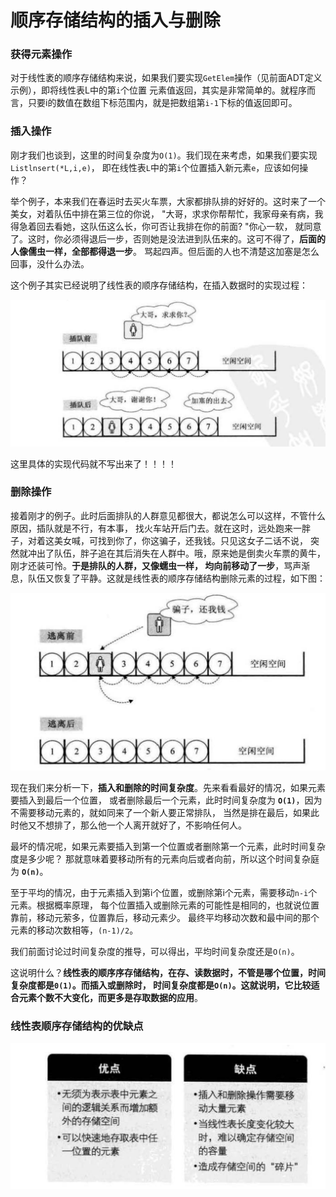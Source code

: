 顺序存储结构的插入与删除
=============================================================
### 获得元素操作
对于线性袤的顺序存储结构来说，如果我们要实现`GetElem`操作（见前面ADT定义示例），即将线性表L中的第`i`个位置
元素值返回，其实是非常简单的。就程序而言，只要i的数值在数组下标范围内，就是把数组第`i-1`下标的值返回即可。

### 插入操作
刚才我们也谈到，这里的时间复杂度为`O(1)`。我们现在来考虑，如果我们要实现`Listlnsert(*L,i,e)`，
即在线性表`L`中的第`i`个位置插入新元素`e`，应该如何操作？

举个例子，本来我们在春运时去买火车票，大家都排队排的好好的。这时来了一个美女，对着队伍中排在第三位的你说，
"大哥，求求你帮帮忙，我家母亲有病，我得急着回去看她，这队伍这么长，你可否让我排在你的前面? "你心一软，
就同意了。这时，你必须得退后一步，否则她是没法进到队伍来的。这可不得了，**后面的人像儒虫一样，全部都得退一步**。
骂起四声。但后面的人也不清楚这加塞是怎么回事，没什么办法。

这个例子其实已经说明了线性表的顺序存储结构，在插入数据时的实现过程：

![3-5-3](../img/3-5-3.png)

这里具体的实现代码就不写出来了！！！！

### 删除操作
接着刚才的例子。此时后面排队的人群意见都很大，都说怎么可以这样，不管什么原因，插队就是不行，有本事，
找火车站开后门去。就在这时，远处跑来一胖子，对着这美女喊，可找到你了，你这骗子，还我钱。只见这女子二话不说，
突然就冲出了队伍，胖子追在其后消失在人群中。哦，原来她是倒卖火车票的黄牛，刚才还装可怜。**于是排队的人群，又像蠕虫一样，
均向前移动了一步**，骂声渐息，队伍又恢复了平静。这就是线性表的顺序存储结构删除元素的过程，如下图：

![3-5-2](../img/3-5-2.png)

现在我们来分析一下，**插入和删除的时间复杂度**。先来看看最好的情况，如果元素要插入到最后一个位置，
或者删除最后一个元素，此时时间复杂度为 **`O(1)`**，因为不需要移动元素的，就如同来了一个新人要正常排队，
当然是排在最后，如果此时他又不想排了，那么他一个人离开就好了，不影响任何人。

最坏的情况呢，如果元素要插入到第一个位置或者删除第一个元素，此时时间复杂度是多少呢？
那就意味着要移动所有的元素向后或者向前，所以这个时间复杂庭为 **`O(n)`**。

至于平均的情况，由于元素插入到第i个位置，或删除第i个元素，需要移动`n-i`个元素。根据概率原理，
每个位置插入或删除元素的可能性是相同的，也就说位置靠前，移动元萦多，位置靠后，移动元素少。
最终平均移动次数和最中间的那个元素的移动次数相等，`(n-1)/2`。

我们前面讨论过时间复杂度的推导，可以得出，平均时间复杂度还是`O(n)`。

这说明什么？**线性表的顺序序存储结构，在存、读数据时，不管是哪个位置，时间复杂度都是`0(1)`。而插入或删除时，
时间复杂度都是`O(n)`。这就说明，它比较适合元素个数不大变化，而更多是存取数据的应用**。

### 线性表顺序存储结构的优缺点

![3-5-1](../img/3-5-1.png)
